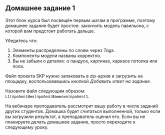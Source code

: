 ## Домашнее задание 1

Этот блок курса был посвящён первым шагам в программе, поэтому домашнее задание будет простое: закончить модель павильона, с которой вам предстоит работать дальше. 

Убедитесь что:

1. Элементы распределены по слоям через _Tags_.
2. Компоненты модели названы корректно.
3. Вы не забыли о деталях: о пандусе, картинах, каркасе потолка или пола.

Файл проекта SKP нужно запаковать в zip-архив и загрузить на площадку, воспользовавшись кнопкой _Добавить ответ на задание_.

Назовите файл следующим образом: `L1(пробел)Имя(пробел)Фамилия(пробел)1`.

На вебинаре преподаватель рассмотрит вашу работу в числе заданий других студентов. Домашка будет считаться выполненной, только если вы загрузили результат, а преподаватель оценил его. Если вы не планируете делать домашнее задание, просто переходите к следующему уроку.
